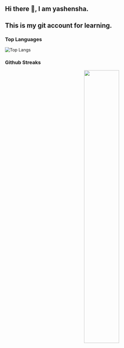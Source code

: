 ## Hi there 👋, I am yashensha.
## This is my git account for learning. 
### Top Languages
 ![Top Langs](https://github-readme-stats.vercel.app/api/top-langs/?username=yashensha01&layout=compact)
 
### Github Streaks
<img src="https://github-readme-streak-stats.herokuapp.com/?user=yahsensha01&theme=dark" width="48%" align="right">
 

